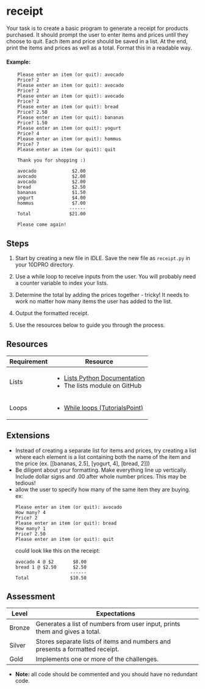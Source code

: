 # receipt

Your task is to create a basic program to generate a receipt for products purchased. It should prompt the user to enter items and prices until they choose to quit. Each item and price should be saved in a list. At the end, print the items and prices as well as a total. Format this in a readable way.
#### Example:

```
    Please enter an item (or quit): avocado
    Price? 2
    Please enter an item (or quit): avocado
    Price? 2
    Please enter an item (or quit): avocado
    Price? 2
    Please enter an item (or quit): bread
    Price? 2.50
    Please enter an item (or quit): bananas
    Price? 1.50
    Please enter an item (or quit): yogurt
    Price? 4
    Please enter an item (or quit): hommus
    Price? 7
    Please enter an item (or quit): quit

    Thank you for shopping :)

    avocado             $2.00
    avocado             $2.00
    avocado             $2.00
    bread               $2.50
    bananas             $1.50
    yogurt              $4.00
    hommus              $7.00
                       ------
    Total              $21.00

    Please come again!
```

## Steps

1. Start by creating a new file in IDLE. Save the new file as `receipt.py` in your 10DPRO directory.

2. Use a while loop to receive inputs from the user. You will probably need a counter variable to index your lists.

3. Determine the total by adding the prices together - tricky! It needs to work no matter how many items the user has added to the list.

4. Output the formatted receipt.

5. Use the resources below to guide you through the process.

## Resources

| Requirement | Resource |
|-------------|----------|
| Lists | <ul><li>[Lists Python Documentation](https://docs.python.org/3/tutorial/datastructures.html)</li><li>The lists module on GitHub</li></ul> |
| Loops | <ul><li>[While loops (TutorialsPoint)](https://www.tutorialspoint.com/python/python_while_loop.htm)</li></ul> |

## Extensions

- Instead of creating a separate list for items and prices, try creating a list where each element is a list containing both the name of the item and the price (ex. [[bananas, 2.5], [yogurt, 4], [bread, 2]])
- Be diligent about your formatting. Make everything line up vertically. Include dollar signs and .00 after whole number prices. This may be tedious!
- allow the user to specify how many of the same item they are buying. ex:
    ```
    Please enter an item (or quit): avocado
    How many? 4
    Price? 2
    Please enter an item (or quit): bread
    How many? 1
    Price? 2.50
    Please enter an item (or quit): quit
    ```
    could look like this on the receipt:
    ```
    avocado 4 @ $2       $8.00
    bread 1 @ $2.50      $2.50
                        ------
    Total               $10.50
    ```


## Assessment

| Level  | Expectations |
|--------|--------------|
| Bronze   | Generates a list of numbers from user input, prints them and gives a total. |
| Silver   | Stores separate lists of items and numbers and presents a formatted receipt. |
| Gold     | Implements one or more of the challenges. |

- **Note:** all code should be commented and you should have no redundant code.
